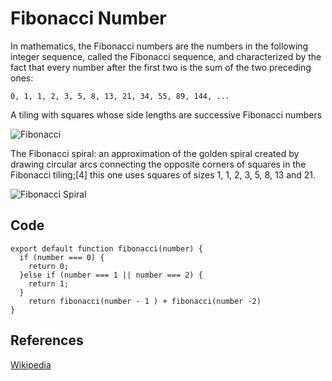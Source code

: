 # Fibonacci Number

In mathematics, the Fibonacci numbers are the numbers in the following 
integer sequence, called the Fibonacci sequence, and characterized by 
the fact that every number after the first two is the sum of the two 
preceding ones:

`0, 1, 1, 2, 3, 5, 8, 13, 21, 34, 55, 89, 144, ...`

A tiling with squares whose side lengths are successive Fibonacci numbers

![Fibonacci](https://upload.wikimedia.org/wikipedia/commons/d/db/34%2A21-FibonacciBlocks.png)

The Fibonacci spiral: an approximation of the golden spiral created by drawing circular arcs connecting the opposite corners of squares in the Fibonacci tiling;[4] this one uses squares of sizes 1, 1, 2, 3, 5, 8, 13 and 21.

![Fibonacci Spiral](https://upload.wikimedia.org/wikipedia/commons/2/2e/FibonacciSpiral.svg)

## Code 
```
export default function fibonacci(number) {
  if (number === 0) {
    return 0;
  }else if (number === 1 || number === 2) {
    return 1;
  }
    return fibonacci(number - 1 ) + fibonacci(number -2)
}
```

## References

[Wikipedia](https://en.wikipedia.org/wiki/Fibonacci_number)
